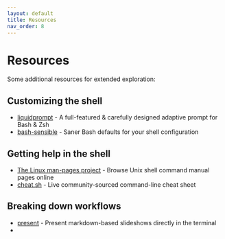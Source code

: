 ```yaml
---
layout: default
title: Resources
nav_order: 8
---
```

# Resources

Some additional resources for extended exploration:

## Customizing the shell

* [liquidprompt](https://github.com/nojhan/liquidprompt) - A full-featured & carefully designed adaptive prompt for Bash & Zsh
* [bash-sensible](https://github.com/mrzool/bash-sensible) - Saner Bash defaults for your shell configuration

## Getting help in the shell

* [The Linux man-pages project](https://www.kernel.org/doc/man-pages/) - Browse Unix shell command manual pages online
* [cheat.sh](https://cheat.sh/) - Live community-sourced command-line cheat sheet

## Breaking down workflows

* [present](https://github.com/vinayak-mehta/present) - Present markdown-based slideshows directly in the terminal
* 